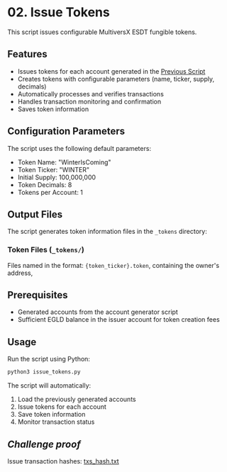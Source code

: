 # 02. Issue Tokens

This script issues configurable MultiversX ESDT fungible tokens.

## Features

- Issues tokens for each account generated in the [Previous Script](../01_generate_accounts/README.md)
- Creates tokens with configurable parameters (name, ticker, supply, decimals)
- Automatically processes and verifies transactions
- Handles transaction monitoring and confirmation
- Saves token information

## Configuration Parameters

The script uses the following default parameters:

- Token Name: "WinterIsComing"
- Token Ticker: "WINTER"
- Initial Supply: 100,000,000
- Token Decimals: 8
- Tokens per Account: 1

## Output Files

The script generates token information files in the `_tokens` directory:

### Token Files (`_tokens/`)

Files named in the format: `{token_ticker}.token`, containing the owner's address,

## Prerequisites

- Generated accounts from the account generator script
- Sufficient EGLD balance in the issuer account for token creation fees

## Usage

Run the script using Python:

```bash
python3 issue_tokens.py
```

The script will automatically:

1. Load the previously generated accounts
2. Issue tokens for each account
3. Save token information
4. Monitor transaction status

## *Challenge proof*

Issue transaction hashes: [txs_hash.txt](txs_hash.txt)
